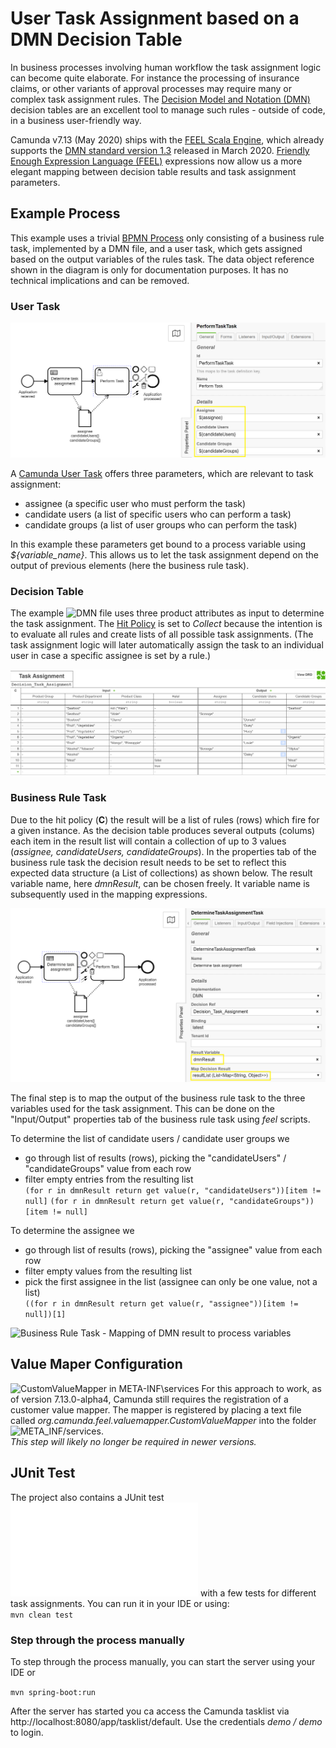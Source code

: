 # User Task Assignment based on a DMN Decision Table

In business processes involving human workflow the task assignment logic can become quite elaborate.
For instance the processing of insurance claims, or other variants of approval processes may require many or complex task assignment rules.
The [Decision Model and Notation (DMN)](https://www.omg.org/dmn/) decision tables are an excellent tool to manage such rules - outside of code, in a business user-friendly way.

Camunda v7.13 (May 2020) ships with the [FEEL Scala Engine](https://docs.camunda.org/manual/latest/reference/dmn11/feel/), 
which already supports the [DMN standard version 1.3](https://www.omg.org/spec/DMN/About-DMN/) released in March 2020. 
[Friendly Enough Expression Language (FEEL)](https://camunda.github.io/feel-scala/) expressions now 
allow us a more elegant mapping between decision table results and task assignment parameters.

## Example Process
This example uses a trivial [BPMN Process](src/main/resources/Approval.bpmn) only consisting of a business rule task, implemented by a DMN file, and a user task, which gets assigned based on the output variables of the rules task. The data object reference shown in the diagram is only for documentation purposes. 
It has no technical implications and can be removed. 

### User Task
![BPMN Process](resources/images/UserTaskProperties.png)

A [Camunda User Task](https://docs.camunda.org/manual/latest/reference/bpmn20/tasks/user-task/#user-assignment) offers three parameters, which are relevant to task assignment:
- assignee (a specific user who must perform the task)
- candidate users (a list of specific users who can perform a task)
- candidate groups (a list of user groups who can perform the task)   

In this example these parameters get bound to a process variable using *${variable_name}*. This 
allows us to let the task assignment depend on the output of previous elements (here the business rule task).

### Decision Table
The example ![DMN file](src/main/resources/taskAssignment.dmn) uses three product attributes as input to determine the task assignment.
The [Hit Policy](https://docs.camunda.org/manual/latest/reference/dmn11/decision-table/hit-policy/#collect-hit-policy) 
is set to *Collect* because the intention is to evaluate all rules and create lists of all 
possible task assignments. (The task assignment logic will later automatically assign the task
 to an individual user in case a specific assignee is set by a rule.) 

![DMN Decision Table](resources/images/DMNTableTaskAssignment.png)

### Business Rule Task
Due to the hit policy (**C**) the result will be a list of rules (rows) which fire for a given instance. As the decision table produces several outputs (colums) each item in the result list will contain a collection 
of up to 3 values (*assignee, candidateUsers, candidateGroups*). In the properties tab of the business rule task the decision result needs to be set to reflect this expected data structure (a List of collections) as shown below. The result variable name, here *dmnResult*, can be chosen freely. It variable name is subsequently used in the mapping expressions.  
    
![Business Rule Task - Setting properties to store result](resources/images/DMNTaskResultProperties.png)

The final step is to map the output of the business rule task to the three variables used for the task assignment.
This can be done on the "Input/Output" properties tab of the business rule task using *feel* scripts.

To determine the list of candidate users / candidate user groups we
- go through list of results (rows), picking the "candidateUsers" / "candidateGroups" value from each row
- filter empty entries from the resulting list<br/>
```(for r in dmnResult return get value(r, "candidateUsers"))[item != null]```
```(for r in dmnResult return get value(r, "candidateGroups"))[item != null]```

To determine the assignee we 
- go through list of results (rows), picking the "assignee" value from each row
- filter empty values from the resulting list
- pick the first assignee in the list (assignee can only be one value, not a list)<br/>
```((for r in dmnResult return get value(r, "assignee"))[item != null])[1]```

![Business Rule Task - Mapping of DMN result to process variables](resources/images/DMNTaskOutputParameters.png)


## Value Maper Configuration
![CustomValueMapper in META-INF\services](resources/images/FeelJavaValueMapper.png)
For this approach to work, as of version 7.13.0-alpha4, Camunda still requires the registration of a customer value mapper. The mapper is registered by placing a text file called *org.camunda.feel.valuemapper.CustomValueMapper*
into the folder ![META_INF/services](src/main/resources/META-INF/services/org.camunda.feel.valuemapper.CustomValueMapper). <br/>*This step will likely no longer be required in newer versions.*

## JUnit Test
The project also contains a JUnit test ![AssignmentTest](src/test/java/org/camunda/demo/AssignmentTest.java) with a few tests for different task assignments.
You can run it in your IDE or using:<br/>
```mvn clean test```
### Step through the process manually 
To step through the process manually, you can start the server using your IDE or

```mvn spring-boot:run```

After the server has started you ca access the Camunda tasklist via http://localhost:8080/app/tasklist/default. Use the credentials *demo / demo* to login.


